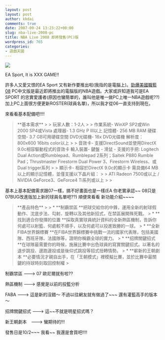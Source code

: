 ```yaml
---
layout: post
layout: post
author: kkdai
comments: true
date: 2007-09-24 13:23:22+00:00
slug: nba-live-2008-pc
title: NBA Live 2008 即將發售(PC)版
wordpress_id: 765
categories:
- 遊戲天國
---
```


![](http://www.ea.com.tw/images/store/easports/15349_th.jpg)

EA Sport, It is XXX GAME!!

許多人又愛又恨的EA Sport 又有新作要推出啦(我指的是電腦上)。[勁爆美國職籃08](http://www.ea.com.tw/Products/Products_Info.aspx?ID=702) PC中文版是最近即將推出的電腦版的NBA遊戲。大家或許知道我可是EA SPORT 的忠實愛護者(原因也蠻簡單的，誰叫他是唯一做PC上唯一NBA遊戲呢??) 加上PC上面很方便更新ROSTER(球員名單)，所以我才從06一直支持到現在。

來看看基本配備吧!!!!

<blockquote>**基本需求**
> 
> 玩家人數：1-2人
> 
> 作業系統- WinXP SP2或Win 2000 SP4或Vista  
處理器- 1.3 GHz P III以上  
記憶體- 256 MB RAM  
硬碟空間- 3.7 GB可用硬碟空間  
DVD光碟機- 16x DVD光碟機  
解析度：800x600 16bits color以上
> 
> 音效卡- 支援DirectSound並使用DirectX 9.0c相容驅動程式的音效卡  
輸入裝置- 鍵盤 - 滑鼠 - 支援的手把: Logitech Dual Action或Rumblepad、Rumblepad 2系列；Saitek P880 Rumble Pad；Thrustmaster Firestorm Dual Power 3、Firestorm Wireless、或Dual trigger系列
> 
> 顯示卡- 相容於DirectX 9.0c的顯示卡  
需具備64 MB以上的顯示記憶體，並僅支援以下晶片組：
> 
> ATI Radeon 7500或以上 / NVIDIA GeForce3、GeForce4 Ti系列或以上
> 
> </blockquote>

基本上基本配備需求跟07一樣，搞不好畫面也是一樣(EA 你老實承認~~ 08只是07BUG改進版加上新的球員名單吧??) 順便來看看 新功能介紹~~~~

<blockquote>**產品特色**
> 
>   * **制霸禁區  
**把球交給你的中鋒，運用全新的射球假動作、沈底步法、勾射、旋轉以及其他新招式，在禁區展開殊死戰。  
>   * **找到適合你發揮的位置  
**採取真實球員統計資料的全新熱區機制，告訴你何處可以射籃、何處較不順手，以及何處可以投進致勝的一球。  
>   * **全新FIBA世界錦標賽  
**在FIBA世界錦標賽中挑戰一流的國家代表隊，包括美國隊、西班牙隊、法國隊等，證明你稱霸全球的實力。  
>   * **招牌關鍵招式  
**在球隊最需要你的時候，施展比賽中出色球員的寫實關鍵招式。以著名的退步跳投、邊跑邊投或是後仰式跳投等招式扭轉情勢。  
>   * **嶄新的王朝劇本  
**必要情況才親自出手，在「王朝模式」裡模擬比賽，並於比賽中最關鍵的持球時刻取回控制權
> </blockquote>

制霸禁區 ---> 07 歐尼爾就有啦??

熱區機制 ---> 感覺是以前的投籃分析

FABA ---> 這是新的沒錯～ 不過以往網友就有做過了~~~ 還有灌籃高手的版本～

招牌關鍵招式 ---> 這~~不就是明星招式嗎？

新王朝劇本　---> 蠻期待的!!!

發售日是10/2~~~ 我看~~  我還是會買吧!!!! 
